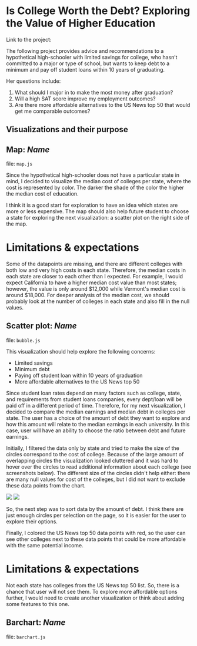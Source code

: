 # Is College Worth the Debt? Exploring the Value of Higher Education

Link to the project:

The following project provides advice and recommendations to a hypothetical high-schooler with limited savings for
college, who hasn’t committed to a major or type of school, but wants to keep debt to a minimum and pay
off student loans within 10 years of graduating. 

Her questions include:
1. What should I major in to make the most money after graduation?
2. Will a high SAT score improve my employment outcomes?
3. Are there more affordable alternatives to the US News top 50 that would get me comparable outcomes?

## Visualizations and their purpose

## Map: *Name* 
file: `map.js`

Since the hypothetical high-schooler does not have a particular state in mind, I decided to visualize the median cost of colleges per state, where the cost is represented by color. The darker the shade of the color the higher the median cost of education.

I think it is a good start for exploration to have an idea which states are more or less expensive. The map should also help future student to choose a state for exploring the next visualization: a scatter plot on the right side of the map.

# Limitations & expectations
Some of the datapoints are missing, and there are different colleges with both low and very high costs in each state. Therefore, the median costs in each state are closer to each other than I expected. For example, I would expect California to have a higher median cost value than most states; however, the value is only around $12,000 while Vermont's median cost is around $18,000. For deeper analysis of the median cost, we should probably look at the number of colleges in each state and also fill in the null values.

## Scatter plot: *Name*
file: `bubble.js`

This visualization should help explore the following concerns:
- Limited savings
- Minimum debt
- Paying off student loan within 10 years of graduation
- More affordable alternatives to the US News top 50

Since student loan rates depend on many factors such as college, state, and requirements from student loans companies, every dept/loan will be paid off in a different period of time. Therefore, for my next visualization, I decided to compare the median earnings and median debt in colleges per state. The user has a choice of the amount of debt they want to explore and how this amount will relate to the median earnings in each university. In this case, user will have an ability to choose the ratio between debt and future earnings.

Initially, I filtered the data only by state and tried to make the size of the circles correspond to the cost of college. Because of the large amount of overlapping circles the visualization looked cluttered and it was hard to hover over the circles to read additional information about each college (see screenshots below). The different size of the circles didn't help either: there are many null values for cost of the colleges, but I did not want to exclude these data points from the chart.

![](/UScolleges/data/cluttered_chart1.png) ![](/UScolleges/data/cluttered_chart2.png)

So, the next step was to sort data by the amount of debt. I think there are just enough circles per selection on the page, so it is easier for the user to explore their options.

Finally, I colored the US News top 50 data points with red, so the user can see other colleges next to these data points that could be more affordable with the same potential income.

# Limitations & expectations
Not each state has colleges from the US News top 50 list. So, there is a chance that user will not see them. To explore more affordable options further, I would need to create another visualization or think about adding some features to this one.

## Barchart: *Name*
file: `barchart.js`




